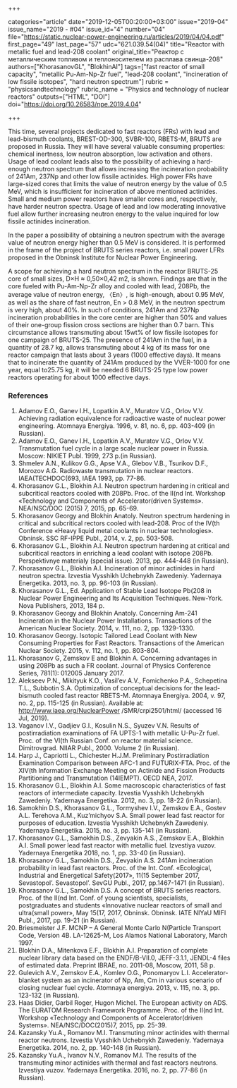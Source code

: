 +++

categories="article"
date="2019-12-05T00:20:00+03:00"
issue="2019-04"
issue_name="2019 - #04"
issue_id="4"
number="04"
file="https://static.nuclear-power-engineering.ru/articles/2019/04/04.pdf"
first_page="49"
last_page="57"
udc="621.039.54(04)"
title="Reactor with metallic fuel and lead-208 coolant"
original_title="Реактор с металлическим топливом и теплоносителем из расплава свинца-208"
authors=["KhorasanovGL", "BlokhinAI"]
tags=["fast reactor of small capacity", "metallic Pu-Am-Np-Zr fuel", "lead-208 coolant", "incineration of low fissile isotopes", "hard neutron spectrum"]
rubric = "physicsandtechnology"
rubric_name = "Physics and technology of nuclear reactors"
outputs=["HTML", "DOI"]
doi="https://doi.org/10.26583/npe.2019.4.04"

+++

This time, several projects dedicated to fast reactors (FRs) with lead and lead-bismuth coolants, BREST-OD-300, SVBR-100, RBETS-M, BRUTS are proposed in Russia. They will have several valuable consuming properties: chemical inertness, low neutron absorption, low activation and others. Usage of lead coolant leads also to the possibility of achieving a hard-enough neutron spectrum that allows increasing the incineration probability of 241Am, 237Np and other low fissile actinides. High power FRs have large-sized cores that limits the value of neutron energy by the value of 0.5 MeV, which is insufficient for incineration of above mentioned actinides. Small and medium power reactors have smaller cores and, respectively, have harder neutron spectra. Usage of lead and low moderating innovative fuel allow further increasing neutron energy to the value inquired for low fissile actinides incineration.

In the paper a possibility of obtaining a neutron spectrum with the average value of neutron energy higher than 0.5 MeV is considered. It is performed in the frame of the project of BRUTS series reactors, i.e. small power LFRs proposed in the Obninsk Institute for Nuclear Power Engineering.

A scope for achieving a hard neutron spectrum in the reactor BRUTS-25 core of small sizes, D×H ≈ 0,50×0,42 m2, is shown. Findings are that in the core fueled with Pu-Am-Np-Zr alloy and cooled with lead, 208Pb, the average value of neutron energy, 〈En〉, is high-enough, about 0.95 MeV, as well as the share of fast neutron, En > 0.8 MeV, in the neutron spectrum is very high, about 40%. In such of conditions, 241Am and 237Np incineration probabilities in the core center are higher than 50% and values of their one-group fission cross sections are higher than 0.7 barn. This circumstance allows transmuting about 15wt% of low fissile isotopes for one campaign of BRUTS-25. The presence of 241Am in the fuel, in a quantity of 28.7 kg, allows transmuting about 4 kg of its mass for one reactor campaign that lasts about 3 years (1000 effective days). It means that to incinerate the quantity of 241Am produced by the VVER-1000 for one year, equal to25.75 kg, it will be needed 6 BRUTS-25 type low power reactors operating for about 1000 effective days.

### References

1. Adamov E.O., Ganev I.H., Lopatkin A.V., Muratov V.G., Orlov V.V. Achieving radiation equivalence for radioactive waste of nuclear power engineering. Atomnaya Energiya. 1996, v. 81, no. 6, pp. 403-409 (in Russian).
2. Adamov E.O., Ganev I.H., Lopatkin A.V., Muratov V.G., Orlov V.V. Transmutation fuel cycle in a large scale nuclear power in Russia. Moscow: NIKIET Publ. 1999, 273 p.(in Russian).
3. Shmelev A.N., Kulikov G.G., Apse V.A., Glebov V.B., Tsurikov D.F., Morozov A.G. Radiowaste transmutation in nuclear reactors. IAEA(TECHDOC(693, IAEA 1993, pp. 77-86.
4. Khorasanov G.L., Blokhin A.I. Neutron spectrum hardening in critical and subcritical reactors cooled with 208Pb. Proc. of the II(nd Int. Workshop «Technology and Components of Accelerator(driven Systems». NEA/NSC/DOC (2015) 7, 2015, pp. 65-69.
5. Khorasanov Georgy and Blokhin Anatoly. Neutron spectrum hardening in critical and subcritical rectors cooled with lead-208. Proc of the IV(th Conference «Heavy liquid metal coolants in nuclear technologies». Obninsk. SSC RF-IPPE Publ., 2014, v. 2, pp. 503-508.
6. Khorasanov G.L., Blokhin A.I. Neutron spectrum hardening at critical and subcritical reactors in enriching a lead coolant with isotope 208Pb. Perspektivnye materialy (special issue). 2013, pp. 444-448 (in Russian).
7. Khorasanov G.L., Blokhin A.I. Incineration of minor actinides in hard neutron spectra. Izvestia Vysshikh Uchebnykh Zawedeniy. Yadernaya Energetika. 2013, no. 3, pp. 96-103 (in Russian).
8. Khorasanov G.L., Ed. Application of Stable Lead Isotope Pb(208 in Nuclear Power Engineering and Its Acquisition Techniques. New-York. Nova Publishers, 2013, 184 p.
9. Khorasanov Georgy and Blokhin Anatoly. Concerning Am-241 Incineration in the Nuclear Power Installations. Transactions of the American Nuclear Society. 2014, v. 111, no. 2, pp. 1329-1330.
10. Khorasanov Georgy. Isotopic Tailored Lead Coolant with New Consuming Properties for Fast Reactors. Transactions of the American Nuclear Society. 2015, v. 112, no. 1, pp. 803-804.
11. Khorasanov G, Zemskov E and Blokhin A. Concerning advantages in using 208Pb as such a FR coolant. Journal of Physics Conference Series, 781(1): 012005 January 2017.
12. Alekseev P.N., Mikityuk K.O., Vasil’ev A.V., Fomichenko P.A., Schepetina T.L., Subbotin S.A. Optimization of conceptual decisions for the lead-bismuth cooled fast reactor RBETS-M. Atomnaya Energiya. 2004, v. 97, no. 2, pp. 115-125 (in Russian). Available at: http://www.iaea.org/NuclearPower /SMR/crpi2501/html/ (accessed 16 Jul, 2019).
13. Vaganov I.V., Gadjiev G.I., Kosulin N.S., Syuzev V.N. Results of postirradiation examinations of FA UPTS-1 with metallic U-Pu-Zr fuel. Proc. of the VI(th Russian Conf. on reactor material science. Dimitrovgrad. NIIAR Publ., 2000. Volume 2 (in Russian).
14. Harp J., Capriotti L., Chichester H.J.M. Preliminary Postirradiation Examination Comparison between AFC-1 and FUTURIX-FTA. Proc. of the XIV(th Information Exchange Meeting on Actinide and Fission Products Partitioning and Transmutation (14IEMPT). OECD NEA, 2017.
15. Khorasanov G.L., Blokhin A.I. Some macroscopic characteristics of fast reactors of intermediate capacity. Izvestia Vysshikh Uchebnykh Zawedeniy. Yadernaya Energetika. 2012, no. 3, pp. 18-22 (in Russian).
16. Samokhin D.S., Khorasanov G.L., Tormyshev I.V., Zemskov E.A., Gostev A.L. Terehova A.M., Kuz’michyov S.A. Small power lead fast reactor for purposes of education. Izvestia Vysshikh Uchebnykh Zawedeniy. Yadernaya Energetika. 2015, no. 3, pp. 135-141 (in Russian).
17. Khorasanov G.L., Samokhin D.S., Zevyakin A.S., Zemskov E.A., Blokhin A.I. Small power lead fast reactor with metallic fuel. Izvestiya vuzov. Yadernaya Energetika 2018, no. 1, pp. 33-40 (in Russian).
18. Khorasanov G.L., Samokhin D.S., Zevyakin A.S. 241Am incineration probability in lead fast reactors. Proc. of the Int. Conf. «Ecological, Industrial and Energetical Safety(2017», 11(15 September 2017, Sevastopol’. Sevastopol’. SevGU Publ., 2017, pp.1467-1471 (in Russian).
19. Khorasanov G.L., Samokhin D.S. A concept of BRUTS series reactors. Proc. of the II(nd Int. Conf. of young scientists, specialists, postgraduates and students «Innovative nuclear reactors of small and ultra(small power», May 15(17, 2017, Obninsk. Obninsk. IATE NIYaU MIFI Publ., 2017, pp. 19-21 (in Russian).
20. Briesmeister J.F. MCNP – A General Monte Carlo N(Particle Transport Code, Version 4B. LA-12625-M, Los Alamos National Laboratory, March 1997.
21. Blokhin D.A., Mitenkova E.F., Blokhin A.I. Preparation of complete nuclear library data based on the ENDF/B-VII.0, JEFF-3.1.1, JENDL-4 files of estimated data. Preprint IBRAE, no. 2011-08, Moscow, 2011, 58 p.
22. Gulevich A.V., Zemskov E.A., Komlev O.G., Ponomaryov L.I. Accelerator-blanket system as an incinerator of Np, Am, Cm in various scenario of closing nuclear fuel cycle. Atomnaya energiya. 2013, v. 115, no. 3, pp. 123-132 (in Russian).
23. Haas Didier, Garbil Roger, Hugon Michel. The European activity on ADS. The EURATOM Research Framework Programme. Proc. of the II(nd Int. Workshop «Technology and Components of Accelerator(driven Systems». NEA/NSC/DOC(2015)7, 2015, pp. 25-39.
24. Kazansky Yu.A., Romanov M.I. Transmuting minor actinides with thermal reactor neutrons. Izvestia Vysshikh Uchebnykh Zawedeniy. Yadernaya Energetika. 2014, no. 2, pp. 140-148 (in Russian).
25. Kazansky Yu.A., Ivanov N.V., Romanov M.I. The results of the transmuting minor actinides with thermal and fast reactors neutrons. Izvestiya vuzov. Yadernaya Energetika. 2016, no. 2, pp. 77-86 (in Russian).